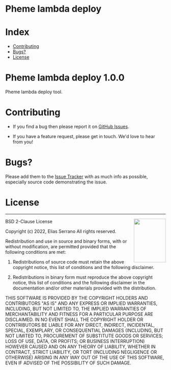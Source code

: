 <!-- omit in toc -->
# Pheme lambda deploy

<!-- omit in toc -->
# Index

- [Contributing](#contributing)
- [Bugs?](#bugs)
- [License](#license)

<!-- omit in toc -->
# Pheme lambda deploy 1.0.0

Pheme lambda deploy tool.

# Contributing

- If you find a bug then please report it on [GitHub Issues][issues].

- If you have a feature request, please get in touch. We'd love to hear from you!

# Bugs?

Please add them to the [Issue Tracker][issues] with as much info as possible, especially source code demonstrating the issue.

# License

-----------------------------------------------------------------------

<a href="http://opensource.org/licenses/BSD-2-Clause" target="_blank">
<img align="right" width="100" height="137"
 src="https://opensource.org/files/OSI_Approved_License.png">
</a>

  BSD 2-Clause License

  Copyright (c) 2022, Elias Serrano
  All rights reserved.

  Redistribution and use in source and binary forms, with or without
  modification, are permitted provided that the following conditions are met:

  1. Redistributions of source code must retain the above copyright notice, this
    list of conditions and the following disclaimer.

  2. Redistributions in binary form must reproduce the above copyright notice,
    this list of conditions and the following disclaimer in the documentation
    and/or other materials provided with the distribution.

  THIS SOFTWARE IS PROVIDED BY THE COPYRIGHT HOLDERS AND CONTRIBUTORS "AS IS"
  AND ANY EXPRESS OR IMPLIED WARRANTIES, INCLUDING, BUT NOT LIMITED TO, THE
  IMPLIED WARRANTIES OF MERCHANTABILITY AND FITNESS FOR A PARTICULAR PURPOSE ARE
  DISCLAIMED. IN NO EVENT SHALL THE COPYRIGHT HOLDER OR CONTRIBUTORS BE LIABLE
  FOR ANY DIRECT, INDIRECT, INCIDENTAL, SPECIAL, EXEMPLARY, OR CONSEQUENTIAL
  DAMAGES (INCLUDING, BUT NOT LIMITED TO, PROCUREMENT OF SUBSTITUTE GOODS OR
  SERVICES; LOSS OF USE, DATA, OR PROFITS; OR BUSINESS INTERRUPTION) HOWEVER
  CAUSED AND ON ANY THEORY OF LIABILITY, WHETHER IN CONTRACT, STRICT LIABILITY,
  OR TORT (INCLUDING NEGLIGENCE OR OTHERWISE) ARISING IN ANY WAY OUT OF THE USE
  OF THIS SOFTWARE, EVEN IF ADVISED OF THE POSSIBILITY OF SUCH DAMAGE.

[issues]: https://github.com/feserr/pheme-lambda-deploy/issues